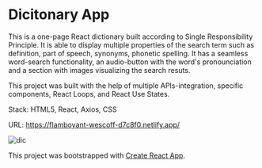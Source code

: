 # Dicitonary App

This is a one-page React dictionary built according to Single Responsibility Principle. It is able to display multiple properties of the search term such as definition, part of speech, synonyms, phonetic spelling.  It has a seamless word-search functionality, an audio-button with the word's pronounciation and a section with images visualizing the search resuts. 

This project was built with the help of multiple APIs-integration, specific components, React Loops, and React Use States.

Stack: HTML5, React, Axios, CSS

URL: https://flamboyant-wescoff-d7c8f0.netlify.app/ 

![dic](https://user-images.githubusercontent.com/93949569/189370617-7acb2c2f-4c61-4de4-b6a0-f2f2c802efb9.gif)

This project was bootstrapped with [Create React App](https://github.com/facebook/create-react-app).

